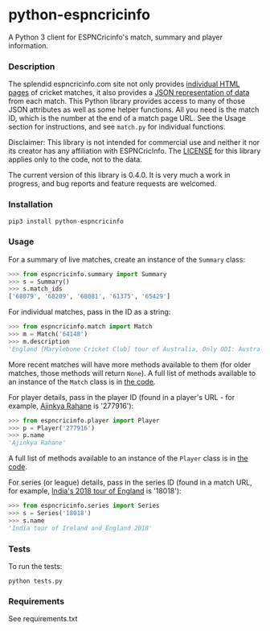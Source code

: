 # python-espncricinfo

A Python 3 client for ESPNCricinfo's match, summary and player information.

### Description

The splendid espncricinfo.com site not only provides [individual HTML pages](http://www.espncricinfo.com/caribbean-premier-league-2015/engine/match/857713.html) of cricket matches, it also provides a [JSON representation of data](http://www.espncricinfo.com/caribbean-premier-league-2015/engine/match/857713.json) from each match. This Python library provides access to many of those JSON attributes as well as some helper functions. All you need is the match ID, which is the number at the end of a match page URL. See the Usage section for instructions, and see `match.py` for individual functions.

Disclaimer: This library is not intended for commercial use and neither it nor its creator has any affiliation with ESPNCricInfo. The [LICENSE](LICENSE.txt) for this library applies only to the code, not to the data.

The current version of this library is 0.4.0. It is very much a work in progress, and bug reports and feature requests are welcomed.

### Installation

```python
pip3 install python-espncricinfo
```

### Usage

For a summary of live matches, create an instance of the `Summary` class:

```python
>>> from espncricinfo.summary import Summary
>>> s = Summary()
>>> s.match_ids
['68079', '68209', '68081', '61375', '65429']
```

For individual matches, pass in the ID as a string:

```python
>>> from espncricinfo.match import Match
>>> m = Match('64148')
>>> m.description
'England [Marylebone Cricket Club] tour of Australia, Only ODI: Australia v England at Melbourne, Jan 5, 1971'
```

More recent matches will have more methods available to them (for older matches, those methods will return `None`). A full list of methods available to an instance of the `Match` class is in [the code](https://github.com/dwillis/python-espncricinfo/blob/master/espncricinfo/match.py).

For player details, pass in the player ID (found in a player's URL - for example, [Ajinkya Rahane](http://www.espncricinfo.com/west-indies-v-india-2016/content/player/277916.html) is '277916'):

```python
>>> from espncricinfo.player import Player
>>> p = Player('277916')
>>> p.name
'Ajinkya Rahane'
```

A full list of methods available to an instance of the `Player` class is in [the code](https://github.com/dwillis/python-espncricinfo/blob/master/espncricinfo/player.py).

For series (or league) details, pass in the series ID (found in a match URL, for example, [India's 2018 tour of England](http://www.espncricinfo.com/series/18018/game/1119549/england-vs-india-1st-test-ind-in-eng-2018) is '18018'):

```python
>>> from espncricinfo.series import Series
>>> s = Series('18018')
>>> s.name
'India tour of Ireland and England 2018'
```

### Tests

To run the tests:

```shell
python tests.py
```

### Requirements

See requirements.txt
